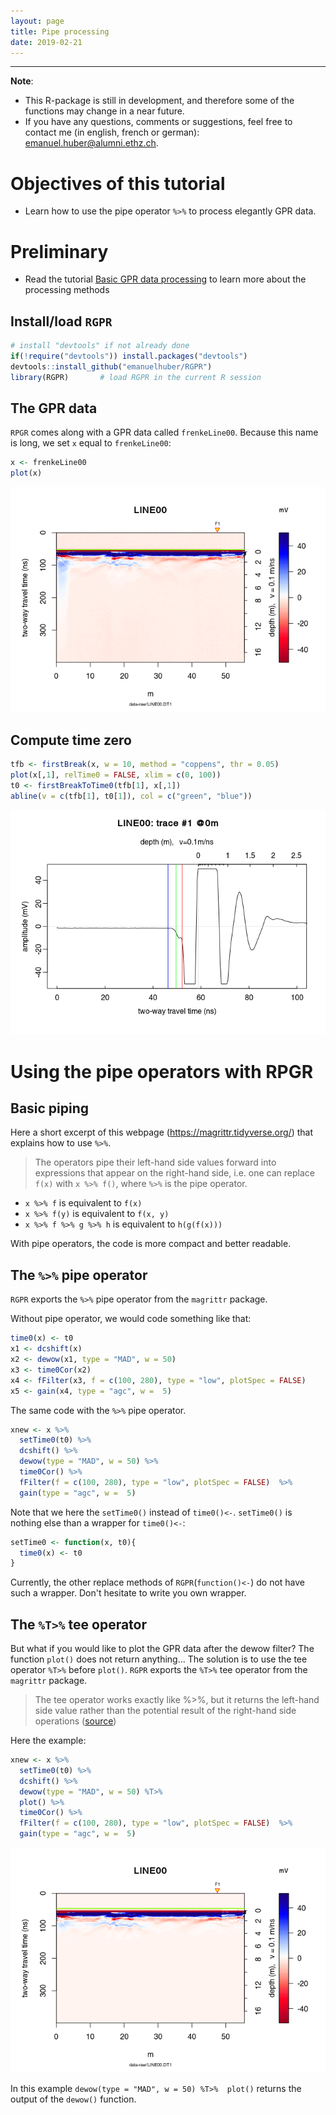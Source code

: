 ```yaml
---
layout: page
title: Pipe processing
date: 2019-02-21
---
```


<!--
"/media/huber/Elements/UNIBAS/software/codeR/package_RGPR/RGPR-gh-pages/2014_04_25_frenke"
"G:/UNIBAS/software/codeR/package_RGPR/RGPR-gh-pages/2014_04_25_frenke"
-->

------------------------------------------------------------------------

**Note**:

-   This R-package is still in development, and therefore some of the functions may change in a near future.
-   If you have any questions, comments or suggestions, feel free to contact me (in english, french or german): <emanuel.huber@alumni.ethz.ch>.

Objectives of this tutorial
===========================

-   Learn how to use the pipe operator `%>%` to process elegantly GPR data.

Preliminary
===========

-   Read the tutorial [Basic GPR data processing](http://emanuelhuber.github.io/RGPR/01_RGPR_tutorial_basic-processing/) to learn more about the processing methods

Install/load `RGPR`
-------------------

``` r
# install "devtools" if not already done
if(!require("devtools")) install.packages("devtools")
devtools::install_github("emanuelhuber/RGPR")
library(RGPR)       # load RGPR in the current R session
```

The GPR data
------------

`RPGR` comes along with a GPR data called `frenkeLine00`. Because this name is long, we set `x` equal to `frenkeLine00`:

``` r
x <- frenkeLine00
plot(x)
```

![plot(x)](03_RGPR_tutorial_processing-GPR-data-with-pipe-operator_tp_files/figure-markdown_github-tex_math_single_backslash/x-1.png)

Compute time zero
-----------------

``` r
tfb <- firstBreak(x, w = 10, method = "coppens", thr = 0.05)
plot(x[,1], relTime0 = FALSE, xlim = c(0, 100))
t0 <- firstBreakToTime0(tfb[1], x[,1])
abline(v = c(tfb[1], t0[1]), col = c("green", "blue"))
```

![time zero](03_RGPR_tutorial_processing-GPR-data-with-pipe-operator_tp_files/figure-markdown_github-tex_math_single_backslash/time_zero-1.png)

Using the pipe operators with RPGR
==================================

Basic piping
------------

Here a short excerpt of this webpage (<https://magrittr.tidyverse.org/>) that explains how to use `%>%`.

> The operators pipe their left-hand side values forward into expressions that appear on the right-hand side, i.e. one can replace `f(x)` with `x %>% f()`, where `%>%` is the pipe operator.

-   `x %>% f` is equivalent to `f(x)`
-   `x %>% f(y)` is equivalent to `f(x, y)`
-   `x %>% f %>% g %>% h` is equivalent to `h(g(f(x)))`

With pipe operators, the code is more compact and better readable.

The `%>%` pipe operator
-----------------------

`RGPR` exports the `%>%` pipe operator from the `magrittr` package.

Without pipe operator, we would code something like that:

``` r
time0(x) <- t0
x1 <- dcshift(x)
x2 <- dewow(x1, type = "MAD", w = 50)
x3 <- time0Cor(x2)
x4 <- fFilter(x3, f = c(100, 280), type = "low", plotSpec = FALSE)
x5 <- gain(x4, type = "agc", w =  5)
```

The same code with the `%>%` pipe operator.

``` r
xnew <- x %>%
  setTime0(t0) %>%
  dcshift() %>%
  dewow(type = "MAD", w = 50) %>%
  time0Cor() %>%
  fFilter(f = c(100, 280), type = "low", plotSpec = FALSE)  %>%
  gain(type = "agc", w =  5)
```

Note that we here the `setTime0()` instead of `time0()<-`. `setTime0()` is nothing else than a wrapper for `time0()<-`:

``` r
setTime0 <- function(x, t0){
  time0(x) <- t0
}
```

Currently, the other replace methods of `RGPR`(`function()<-`) do not have such a wrapper. Don't hesitate to write you own wrapper.

The `%T>%` tee operator
-----------------------

But what if you would like to plot the GPR data after the dewow filter? The function `plot()` does not return anything... The solution is to use the tee operator `%T>%` before `plot()`. `RGPR` exports the `%T>%` tee operator from the `magrittr` package.

> The tee operator works exactly like %&gt;%, but it returns the left-hand side value rather than the potential result of the right-hand side operations ([source](https://www.datacamp.com/community/tutorials/pipe-r-tutorial))

Here the example:

``` r
xnew <- x %>%
  setTime0(t0) %>%
  dcshift() %>%
  dewow(type = "MAD", w = 50) %T>%
  plot() %>%
  time0Cor() %>%
  fFilter(f = c(100, 280), type = "low", plotSpec = FALSE)  %>%
  gain(type = "agc", w =  5)
```

![plot(dewow(x))](03_RGPR_tutorial_processing-GPR-data-with-pipe-operator_tp_files/figure-markdown_github-tex_math_single_backslash/w_tee_pipe-1.png)

In this example `dewow(type = "MAD", w = 50) %T>%  plot()` returns the output of the `dewow()` function.
